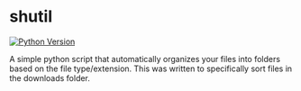 # shutil
[![Python Version](https://img.shields.io/badge/python-3.9.6-brightgreen.svg)](https://python.org)

A simple python script that automatically organizes your files into folders based on the file type/extension. This was written to specifically sort files in the downloads folder.

